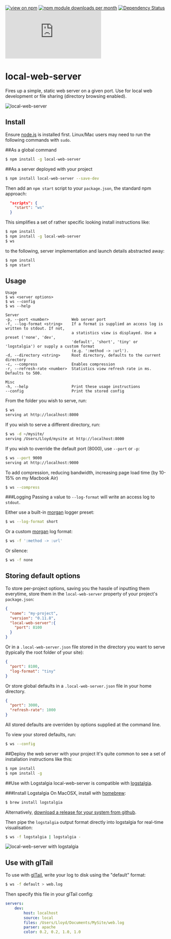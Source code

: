 [![view on npm](http://img.shields.io/npm/v/local-web-server.svg)](https://www.npmjs.org/package/local-web-server)
[![npm module downloads per month](http://img.shields.io/npm/dm/local-web-server.svg)](https://www.npmjs.org/package/local-web-server)
[![Dependency Status](https://david-dm.org/75lb/local-web-server.svg)](https://david-dm.org/75lb/local-web-server)
![Analytics](https://ga-beacon.appspot.com/UA-27725889-12/local-web-server/README.md?pixel)

local-web-server
================
Fires up a simple, static web server on a given port. Use for local web development or file sharing (directory browsing enabled).

![local-web-server](http://75lb.github.io/local-web-server/ws.gif)

Install
-------
Ensure [node.js](http://nodejs.org) is installed first. Linux/Mac users may need to run the following commands with `sudo`.

##As a global command
```sh
$ npm install -g local-web-server
```

##As a server deployed with your project
```sh
$ npm install local-web-server --save-dev
```

Then add an `npm start` script to your `package.json`, the standard npm approach: 
```json
  "scripts": {
    "start": "ws"
  }
```
This simplifies a set of rather specific looking install instructions like: 

```sh
$ npm install
$ npm install -g local-web-server 
$ ws
```

to the following, server implementation and launch details abstracted away:
```sh
$ npm install
$ npm start
```

Usage
-----
```
Usage
$ ws <server options>
$ ws --config
$ ws --help

Server
-p, --port <number>          Web server port
-f, --log-format <string>    If a format is supplied an access log is written to stdout. If not,
                             a statistics view is displayed. Use a preset ('none', 'dev',
                             'default', 'short', 'tiny' or 'logstalgia') or supply a custom format
                             (e.g. ':method -> :url').
-d, --directory <string>     Root directory, defaults to the current directory
-c, --compress               Enables compression
-r, --refresh-rate <number>  Statistics view refresh rate in ms. Defaults to 500.

Misc
-h, --help                   Print these usage instructions
--config                     Print the stored config
```

From the folder you wish to serve, run:
```sh
$ ws
serving at http://localhost:8000
```

If you wish to serve a different directory, run:
```sh
$ ws -d ~/mysite/
serving /Users/Lloyd/mysite at http://localhost:8000
```

If you wish to override the default port (8000), use `--port` or `-p`:
```sh
$ ws --port 9000
serving at http://localhost:9000
```

To add compression, reducing bandwidth, increasing page load time (by 10-15% on my Macbook Air)
```sh
$ ws --compress
```

###Logging
Passing a value to `--log-format` will write an access log to `stdout`.

Either use a built-in [morgan](https://github.com/expressjs/morgan) logger preset:
```sh
$ ws --log-format short
```

Or a custom [morgan](https://github.com/expressjs/morgan) log format:
```sh
$ ws -f ':method -> :url'
```

Or silence: 
```sh
$ ws -f none
```

Storing default options
-----------------------
To store per-project options, saving you the hassle of inputting them everytime, store them in the `local-web-server` property of your project's `package.json`:
```json
{
  "name": "my-project",
  "version": "0.11.8",
  "local-web-server":{
    "port": 8100
  }
}
```

Or in a `.local-web-server.json` file stored in the directory you want to serve (typically the root folder of your site):
```json
{
  "port": 8100,
  "log-format": "tiny"
}
```

Or store global defaults in a `.local-web-server.json` file in your home directory.
```json
{
  "port": 3000,
  "refresh-rate": 1000
}
```

All stored defaults are overriden by options supplied at the command line. 

To view your stored defaults, run: 

```sh
$ ws --config
```

##Deploy the web server with your project
It's quite common to see a set of installation instructions like this: 

```sh
$ npm install 
$ npm install -g 
```


##Use with Logstalgia
local-web-server is compatible with [logstalgia](http://code.google.com/p/logstalgia/). 

###Install Logstalgia
On MacOSX, install with [homebrew](http://brew.sh):
```sh
$ brew install logstalgia
```

Alternatively, [download a release for your system from github](https://github.com/acaudwell/Logstalgia/releases/latest).

Then pipe the `logstalgia` output format directly into logstalgia for real-time visualisation:
```sh
$ ws -f logstalgia | logstalgia -
```

![local-web-server with logstalgia](http://75lb.github.io/local-web-server/logstagia.gif)

Use with glTail
---------------
To use with [glTail](http://www.fudgie.org), write your log to disk using the "default" format:
```sh
$ ws -f default > web.log
```

Then specify this file in your glTail config:

```yaml
servers:
    dev:
        host: localhost
        source: local
        files: /Users/Lloyd/Documents/MySite/web.log
        parser: apache
        color: 0.2, 0.2, 1.0, 1.0
```
